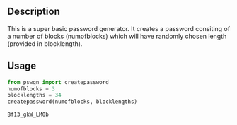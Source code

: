 ## Description
This is a super basic password generator. It creates a password consiting of a number of blocks (numofblocks) which will have randomly chosen length (provided in blocklength).

## Usage
```python
from pswgn import createpassword  
numofblocks = 3  
blocklengths = 34  
createpassword(numofblocks, blocklengths)  
```
```python
Bf13_gkW_LM0b  
```
